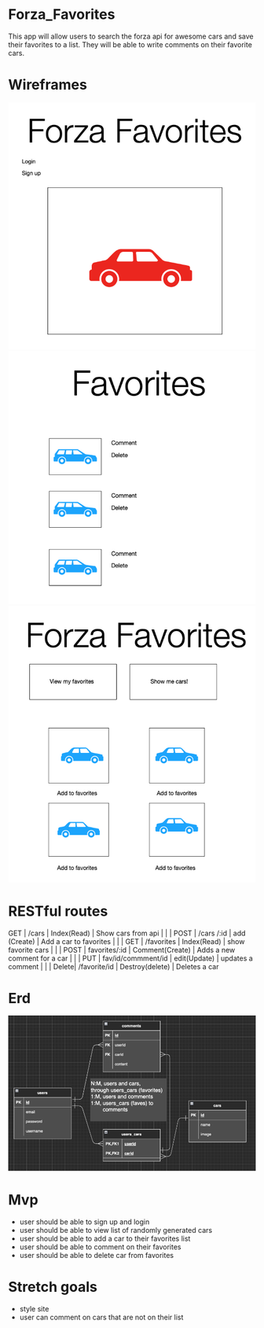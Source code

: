 # Forza_Favorites

This app will allow users to search the forza api for awesome cars and save their favorites to a list.  They will be able to write comments on their favorite cars.

# Wireframes

![wireframe](./images/home.png)
![wireframe](./images/cars.png)
![wireframe](./images/favorites.png)

# RESTful routes


GET 	|	/cars				        |  Index(Read)		|	Show cars from api
      |                     |                 |
POST	| /cars	/:id  			  | add (Create)		|	Add a car to favorites
      |                     |                 |
GET		| /favorites			    | Index(Read)			| show favorite cars
      |                     |                 |
POST	|  favorites/:id		  | Comment(Create) |	Adds a new comment for a car
      |                     |                 |
PUT	  |	fav/id/commment/id	| edit(Update)		|	updates a comment
      |                     |                 |
Delete|	/favorite/id		    | Destroy(delete)	|	Deletes a car

# Erd

![erd](./images/erdnew.png)

# Mvp

+ user should be able to sign up and login
+ user should be able to view list of randomly generated cars
+ user should be able to add a car to their favorites list
+ user should be able to comment on their favorites
+ user should be able to delete car from favorites

# Stretch goals

+ style site
+ user can comment on cars that are not on their list
